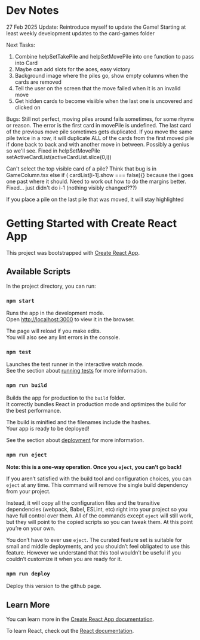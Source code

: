 # Dev Notes

27 Feb 2025
Update:
Reintroduce myself to update the Game! Starting at least weekly development updates to the card-games folder

Next Tasks:
1. Combine helpSetTakePile and helpSetMovePile into one function to pass into Card
2. Maybe can add slots for the aces, easy victory
3. Background image where the piles go, show empty columns when the cards are removed
5. Tell the user on the screen that the move failed when it is an invalid move
6. Get hidden cards to become visiible when the last one is uncovered and clicked on

Bugs:
Still not perfect, moving piles around fails sometimes, for some rhyme or reason. The error is the first card in movePile is undefined. The last card of the previous move pile sometimes gets duplicated. If you move the same pile twice in a row, it will duplicate ALL of the cards from the first moved pile if done back to back and with another move in between. Possibly a genius so we'll see. Fixed in helpSetMovePile setActiveCardList(activeCardList.slice(0,i))

Can't select the top visible card of a pile? Think that bug is in GameColumn.tsx else if ( cardList[i-1].show === false){} because the i goes one past where it should. Need to work out how to do the margins better. Fixed... just didn't do i-1 (nothing visibly changed???)

If you place a pile on the last pile that was moved, it will stay highlighted





# Getting Started with Create React App

This project was bootstrapped with [Create React App](https://github.com/facebook/create-react-app).

## Available Scripts

In the project directory, you can run:

### `npm start`

Runs the app in the development mode.\
Open [http://localhost:3000](http://localhost:3000) to view it in the browser.

The page will reload if you make edits.\
You will also see any lint errors in the console.

### `npm test`

Launches the test runner in the interactive watch mode.\
See the section about [running tests](https://facebook.github.io/create-react-app/docs/running-tests) for more information.

### `npm run build`

Builds the app for production to the `build` folder.\
It correctly bundles React in production mode and optimizes the build for the best performance.

The build is minified and the filenames include the hashes.\
Your app is ready to be deployed!

See the section about [deployment](https://facebook.github.io/create-react-app/docs/deployment) for more information.

### `npm run eject`

**Note: this is a one-way operation. Once you `eject`, you can’t go back!**

If you aren’t satisfied with the build tool and configuration choices, you can `eject` at any time. This command will remove the single build dependency from your project.

Instead, it will copy all the configuration files and the transitive dependencies (webpack, Babel, ESLint, etc) right into your project so you have full control over them. All of the commands except `eject` will still work, but they will point to the copied scripts so you can tweak them. At this point you’re on your own.

You don’t have to ever use `eject`. The curated feature set is suitable for small and middle deployments, and you shouldn’t feel obligated to use this feature. However we understand that this tool wouldn’t be useful if you couldn’t customize it when you are ready for it.

### `npm run deploy`

Deploy this version to the github page.

## Learn More

You can learn more in the [Create React App documentation](https://facebook.github.io/create-react-app/docs/getting-started).

To learn React, check out the [React documentation](https://reactjs.org/).

